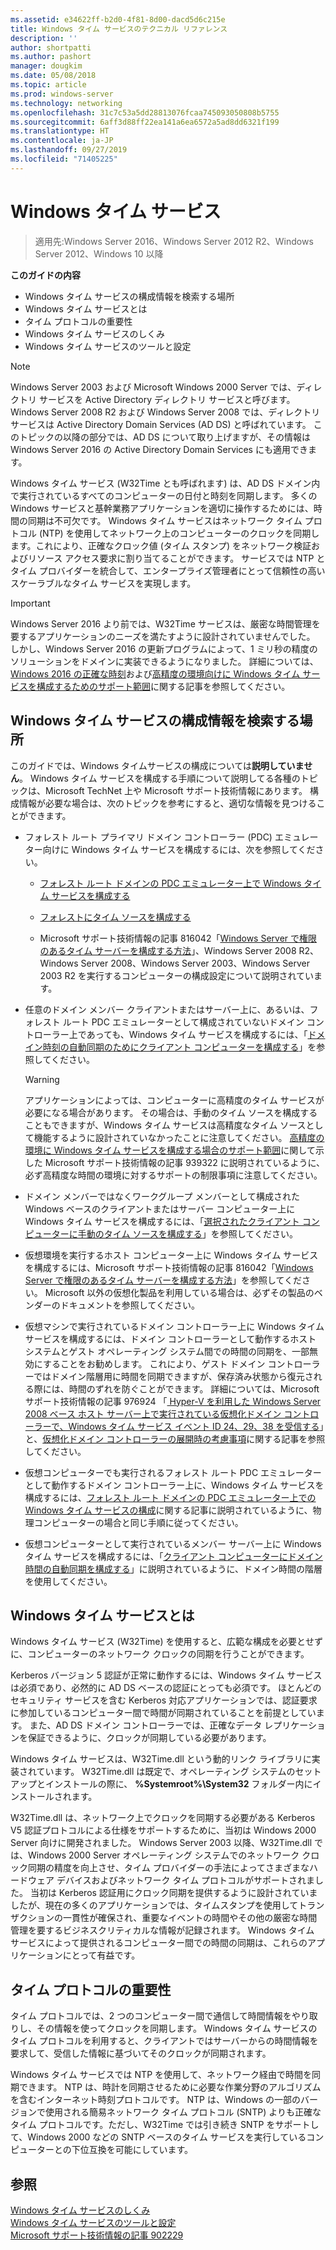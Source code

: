 ```yaml
---
ms.assetid: e34622ff-b2d0-4f81-8d00-dacd5d6c215e
title: Windows タイム サービスのテクニカル リファレンス
description: ''
author: shortpatti
ms.author: pashort
manager: dougkim
ms.date: 05/08/2018
ms.topic: article
ms.prod: windows-server
ms.technology: networking
ms.openlocfilehash: 31c7c53a5dd28813076fcaa745093050808b5755
ms.sourcegitcommit: 6aff3d88ff22ea141a6ea6572a5ad8dd6321f199
ms.translationtype: HT
ms.contentlocale: ja-JP
ms.lasthandoff: 09/27/2019
ms.locfileid: "71405225"
---
```

# <a name="windows-time-service"></a>Windows タイム サービス

>適用先:Windows Server 2016、Windows Server 2012 R2、Windows Server 2012、Windows 10 以降


**このガイドの内容**  
  
* Windows タイム サービスの構成情報を検索する場所  
* Windows タイム サービスとは  
* タイム プロトコルの重要性  
* Windows タイム サービスのしくみ   
* Windows タイム サービスのツールと設定  
  
> [!NOTE]  
> Windows Server 2003 および Microsoft Windows 2000 Server では、ディレクトリ サービスを Active Directory ディレクトリ サービスと呼びます。 Windows Server 2008 R2 および Windows Server 2008 では、ディレクトリ サービスは Active Directory Domain Services (AD DS) と呼ばれています。 このトピックの以降の部分では、AD DS について取り上げますが、その情報は Windows Server 2016 の Active Directory Domain Services にも適用できます。  
  
Windows タイム サービス (W32Time とも呼ばれます) は、AD DS ドメイン内で実行されているすべてのコンピューターの日付と時刻を同期します。 多くの Windows サービスと基幹業務アプリケーションを適切に操作するためには、時間の同期は不可欠です。 Windows タイム サービスはネットワーク タイム プロトコル (NTP) を使用してネットワーク上のコンピューターのクロックを同期します。これにより、正確なクロック値 (タイム スタンプ) をネットワーク検証およびリソース アクセス要求に割り当てることができます。 サービスでは NTP とタイム プロバイダーを統合して、エンタープライズ管理者にとって信頼性の高いスケーラブルなタイム サービスを実現します。
  
> [!IMPORTANT]  
> Windows Server 2016 より前では、W32Time サービスは、厳密な時間管理を要するアプリケーションのニーズを満たすように設計されていませんでした。  しかし、Windows Server 2016 の更新プログラムによって、1 ミリ秒の精度のソリューションをドメインに実装できるようになりました。  詳細については、[Windows 2016 の正確な時刻](accurate-time.md)および[高精度の環境向けに Windows タイム サービスを構成するためのサポート範囲](support-boundary.md)に関する記事を参照してください。  
  
## <a name="BKMK_Config"></a>Windows タイム サービスの構成情報を検索する場所  
このガイドでは、Windows タイムサービスの構成については**説明していません**。 Windows タイム サービスを構成する手順について説明してる各種のトピックは、Microsoft TechNet 上や Microsoft サポート技術情報にあります。 構成情報が必要な場合は、次のトピックを参考にすると、適切な情報を見つけることができます。  
  
-   フォレスト ルート プライマリ ドメイン コントローラー (PDC) エミュレーター向けに Windows タイム サービスを構成するには、次を参照してください。  
  
    -   [フォレスト ルート ドメインの PDC エミュレーター上で Windows タイム サービスを構成する](https://docs.microsoft.com/previous-versions/windows/it-pro/windows-server-2008-R2-and-2008/cc731191%28v=ws.10%29) 
  
    -   [フォレストにタイム ソースを構成する](https://docs.microsoft.com/previous-versions/windows/it-pro/windows-server-2008-r2-and-2008/cc794823%28v%3dws.10%29) 
  
    -   Microsoft サポート技術情報の記事 816042「[Windows Server で権限のあるタイム サーバーを構成する方法](https://go.microsoft.com/fwlink/?LinkID=60402)」、Windows Server 2008 R2、Windows Server 2008、Windows Server 2003、Windows Server 2003 R2 を実行するコンピューターの構成設定について説明されています。  
  
-   任意のドメイン メンバー クライアントまたはサーバー上に、あるいは、フォレスト ルート PDC エミュレーターとして構成されていないドメイン コントローラー上であっても、Windows タイム サービスを構成するには、「[ドメイン時刻の自動同期のためにクライアント コンピューターを構成する](https://docs.microsoft.com/previous-versions/windows/it-pro/windows-server-2008-r2-and-2008/cc816884%28v%3dws.10%29)」を参照してください。  
  
    > [!WARNING]  
    > アプリケーションによっては、コンピューターに高精度のタイム サービスが必要になる場合があります。 その場合は、手動のタイム ソースを構成することもできますが、Windows タイム サービスは高精度なタイム ソースとして機能するように設計されていなかったことに注意してください。 [高精度の環境に Windows タイム サービスを構成する場合のサポート範囲](support-boundary.md)に関して示した Microsoft サポート技術情報の記事 939322 に説明されているように、必ず高精度な時間の環境に対するサポートの制限事項に注意してください。  
  
-   ドメイン メンバーではなくワークグループ メンバーとして構成された Windows ベースのクライアントまたはサーバー コンピューター上に Windows タイム サービスを構成するには、「[選択されたクライアント コンピューターに手動のタイム ソースを構成する](https://docs.microsoft.com/previous-versions/windows/it-pro/windows-server-2008-r2-and-2008/cc816656%28v%3dws.10%29)」を参照してください。  
  
-   仮想環境を実行するホスト コンピューター上に Windows タイム サービスを構成するには、Microsoft サポート技術情報の記事 816042「[Windows Server で権限のあるタイム サーバーを構成する方法](https://go.microsoft.com/fwlink/?LinkID=60402)」を参照してください。 Microsoft 以外の仮想化製品を利用している場合は、必ずその製品のベンダーのドキュメントを参照してください。  
  
-   仮想マシンで実行されているドメイン コントローラー上に Windows タイム サービスを構成するには、ドメイン コントローラーとして動作するホスト システムとゲスト オペレーティング システム間での時間の同期を、一部無効にすることをお勧めします。 これにより、ゲスト ドメイン コントローラーではドメイン階層用に時間を同期できますが、保存済み状態から復元される際には、時間のずれを防ぐことができます。 詳細については、Microsoft サポート技術情報の記事 976924 「[ Hyper-V を利用した Windows Server 2008 ベース ホスト サーバー上で実行されている仮想化ドメイン コントローラーで、Windows タイム サービス イベント ID 24、29、38 を受信する](https://go.microsoft.com/fwlink/?LinkID=192236)」と、[仮想化ドメイン コントローラーの展開時の考慮事項](https://go.microsoft.com/fwlink/?LinkID=192235)に関する記事を参照してください。  
  
-   仮想コンピューターでも実行されるフォレスト ルート PDC エミュレーターとして動作するドメイン コントローラー上に、Windows タイム サービスを構成するには、[フォレスト ルート ドメインの PDC エミュレーター上での Windows タイム サービスの構成](https://docs.microsoft.com/previous-versions/windows/it-pro/windows-server-2008-R2-and-2008/cc731191%28v=ws.10%29)に関する記事に説明されているように、物理コンピューターの場合と同じ手順に従ってください。  
  
-   仮想コンピューターとして実行されているメンバー サーバー上に Windows タイム サービスを構成するには、「[クライアント コンピューターにドメイン時間の自動同期を構成する](https://docs.microsoft.com/previous-versions/windows/it-pro/windows-server-2008-r2-and-2008/cc816884%28v%3dws.10%29)」に説明されているように、ドメイン時間の階層を使用してください。  
  
## <a name="BKMK_WTS"></a>Windows タイム サービスとは  
Windows タイム サービス (W32Time) を使用すると、広範な構成を必要とせずに、コンピューターのネットワーク クロックの同期を行うことができます。  
  
Kerberos バージョン 5 認証が正常に動作するには、Windows タイム サービスは必須であり、必然的に AD DS ベースの認証にとっても必須です。 ほとんどのセキュリティ サービスを含む Kerberos 対応アプリケーションでは、認証要求に参加しているコンピューター間で時間が同期されていることを前提としています。 また、AD DS ドメイン コントローラーでは、正確なデータ レプリケーションを保証できるように、クロックが同期している必要があります。  
  
Windows タイム サービスは、W32Time.dll という動的リンク ライブラリに実装されています。 W32Time.dll は既定で、オペレーティング システムのセットアップとインストールの際に、 **%Systemroot%\System32** フォルダー内にインストールされます。  
  
W32Time.dll は、ネットワーク上でクロックを同期する必要がある Kerberos V5 認証プロトコルによる仕様をサポートするために、当初は Windows 2000 Server 向けに開発されました。 Windows Server 2003 以降、W32Time.dll では、Windows 2000 Server オペレーティング システムでのネットワーク クロック同期の精度を向上させ、タイム プロバイダーの手法によってさまざまなハードウェア デバイスおよびネットワーク タイム プロトコルがサポートされました。 当初は Kerberos 認証用にクロック同期を提供するように設計されていましたが、現在の多くのアプリケーションでは、タイムスタンプを使用してトランザクションの一貫性が確保され、重要なイベントの時間やその他の厳密な時間管理を要するビジネスクリティカルな情報が記録されます。 Windows タイム サービスによって提供されるコンピューター間での時間の同期は、これらのアプリケーションにとって有益です。  
  
## <a name="BKMK_TimeProtocols"></a>タイム プロトコルの重要性  
タイム プロトコルでは、2 つのコンピューター間で通信して時間情報をやり取りし、その情報を使ってクロックを同期します。 Windows タイム サービスのタイム プロトコルを利用すると、クライアントではサーバーからの時間情報を要求して、受信した情報に基づいてそのクロックが同期されます。  
  
Windows タイム サービスでは NTP を使用して、ネットワーク経由で時間を同期できます。 NTP は、時計を同期させるために必要な作業分野のアルゴリズムを含むインターネット時刻プロトコルです。 NTP は、Windows の一部のバージョンで使用される簡易ネットワーク タイム プロトコル (SNTP) よりも正確なタイム プロトコルです。ただし、W32Time では引き続き SNTP をサポートして、Windows 2000 などの SNTP ベースのタイム サービスを実行しているコンピューターとの下位互換を可能にしています。  
  
## <a name="see-also"></a>参照  
[Windows タイム サービスのしくみ](How-the-Windows-Time-Service-Works.md)  
[Windows タイム サービスのツールと設定](Windows-Time-Service-Tools-and-Settings.md)  
[Microsoft サポート技術情報の記事 902229](https://go.microsoft.com/fwlink/?LinkId=186066)